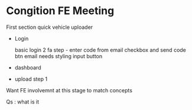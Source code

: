 # Congition FE Meeting

First section quick vehicle uploader

- Login

    basic login
    2 fa step - enter code from email
    checkbox and send code btn
    email needs styling
    input button


- dashboard
- upload step 1

Want FE involvemnt at this stage to match concepts

Qs :
what is it